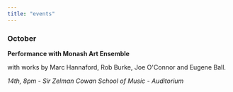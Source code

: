 ```yaml
---
title: "events"
---
```


### October


**Performance with Monash Art Ensemble**

with works by Marc Hannaford, Rob Burke, Joe O'Connor and Eugene Ball.

_14th, 8pm - Sir Zelman Cowan School of Music - Auditorium_
